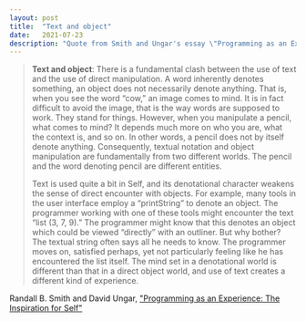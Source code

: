 ```yaml
---
layout: post
title:  "Text and object"
date:   2021-07-23
description: "Quote from Smith and Ungar's essay \"Programming as an Experience: The Inspiration for Self\""
---
```


> **Text and object**: There is a fundamental clash between the use of text and the use of direct manipulation. A
word inherently denotes something, an object does not necessarily denote anything. That is, when you see the
word “cow,” an image comes to mind. It is in fact difficult to avoid the image, that is the way words are supposed to work. They stand for things. However, when you manipulate a pencil, what comes to mind? It depends much more on who you are, what the context is, and so on. In other words, a pencil does not by itself
denote anything. Consequently, textual notation and object manipulation are fundamentally from two different
worlds. The pencil and the word denoting pencil are different entities.
> 
> Text is used quite a bit in Self, and its denotational character weakens the sense of direct encounter with objects. For example, many tools in the user interface employ a “printString” to denote an object. The programmer working with one of these tools might encounter the text “list (3, 7, 9).” The programmer might know that
this denotes an object which could be viewed “directly” with an outliner. But why bother? The textual string
often says all he needs to know. The programmer moves on, satisfied perhaps, yet not particularly feeling like
he has encountered the list itself. The mind set in a denotational world is different than that in a direct object
world, and use of text creates a different kind of experience.

Randall B. Smith and David Ungar, ["Programming as an Experience: The Inspiration for Self"](https://doi.org/10.1007/3-540-49538-X_15)
